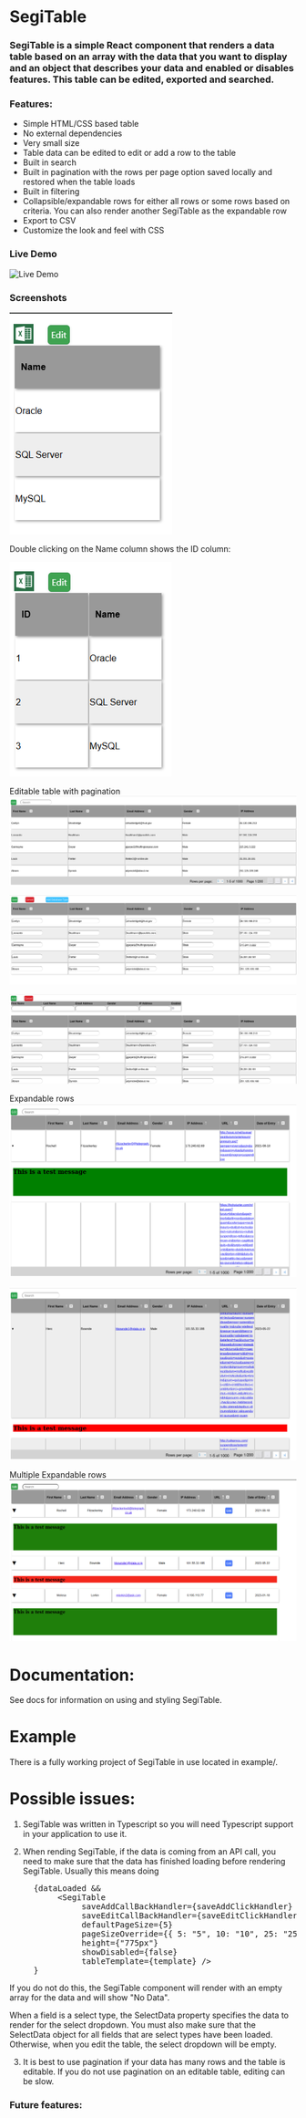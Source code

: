 # SegiTable

### SegiTable is a simple React component that renders a data table based on an array with the data that you want to display and an object that describes your data and enabled or disables features. This table can be edited, exported and searched.

### Features:

 - Simple HTML/CSS based table
 - No external dependencies
 - Very small size
 - Table data can be edited to edit or add a row to the table
 - Built in search
 - Built in pagination with the rows per page option saved locally and restored when the table loads
 - Built in filtering
 - Collapsible/expandable rows for either all rows or some rows based on criteria. You can also render another SegiTable as the expandable row
 - Export to CSV
 - Customize the look and feel with CSS

### Live Demo
![Live Demo](https://segih.github.io/SegiTable/ "")

### Screenshots

![alt text](screenshots/Example.png "")

Double clicking on the Name column shows the ID column:

![alt text](screenshots/Example2.png "")

Editable table with pagination
![alt text](screenshots/Example3.png "")

![alt text](screenshots/Example4.png "")

![alt text](screenshots/Example5.png "")

Expandable rows
![alt text](screenshots/Example6.png "")

![alt text](screenshots/Example7.png "")

Multiple Expandable rows
![alt text](screenshots/Example8.png "")

# Documentation:

See docs for information on using and styling SegiTable.

# Example
There is a fully working project of SegiTable in use located in example/.

# Possible issues:

1. SegiTable was written in Typescript so you will need Typescript support in your application to use it.

2. When rending SegiTable, if the data is coming from an API call, you need to make sure that the data has finished loading before rendering SegiTable. Usually this means doing

<pre>
     {dataLoaded &&
          &lt;SegiTable
               saveAddCallBackHandler={saveAddClickHandler}
               saveEditCallBackHandler={saveEditClickHandler}
               defaultPageSize={5}
               pageSizeOverride={{ 5: "5", 10: "10", 25: "25", 50: "50" }}
               height={"775px"}
               showDisabled={false}
               tableTemplate={template} /&gt;
     }
</pre>

If you do not do this, the SegiTable component will render with an empty array for the data and will show "No Data".

When a field is a select type, the SelectData property specifies the data to render for the select dropdown. You must also make sure that the SelectData object for all fields 
that are select types have been loaded. Otherwise, when you edit the table, the select dropdown will be empty. 

3. It is best to use pagination if your data has many rows and the table is editable. If you do not use pagination on an editable table, editing can be slow.

### Future features:
